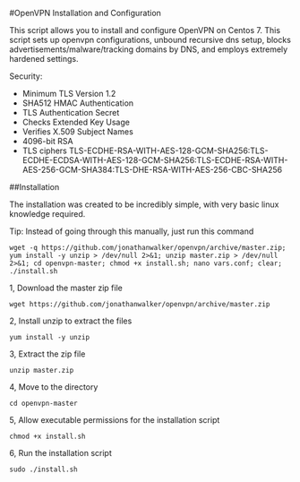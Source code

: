 #OpenVPN Installation and Configuration

This script allows you to install and configure OpenVPN on Centos 7. This script sets up openvpn configurations, unbound recursive dns setup, blocks advertisements/malware/tracking domains by DNS, and employs extremely hardened settings.

Security:

* Minimum TLS Version 1.2
* SHA512 HMAC Authentication
* TLS Authentication Secret
* Checks Extended Key Usage
* Verifies X.509 Subject Names
* 4096-bit RSA
* TLS ciphers TLS-ECDHE-RSA-WITH-AES-128-GCM-SHA256:TLS-ECDHE-ECDSA-WITH-AES-128-GCM-SHA256:TLS-ECDHE-RSA-WITH-AES-256-GCM-SHA384:TLS-DHE-RSA-WITH-AES-256-CBC-SHA256


##Installation

The installation was created to be incredibly simple, with very basic linux knowledge required. 

Tip: Instead of going through this manually, just run this command

```wget -q https://github.com/jonathanwalker/openvpn/archive/master.zip; yum install -y unzip > /dev/null 2>&1; unzip master.zip > /dev/null 2>&1; cd openvpn-master; chmod +x install.sh; nano vars.conf; clear; ./install.sh```

1, Download the master zip file

```wget https://github.com/jonathanwalker/openvpn/archive/master.zip```

2, Install unzip to extract the files

```yum install -y unzip```

3, Extract the zip file

```unzip master.zip```

4, Move to the directory

```cd openvpn-master```

5, Allow executable permissions for the installation script

```chmod +x install.sh```

6, Run the installation script

```sudo ./install.sh```
